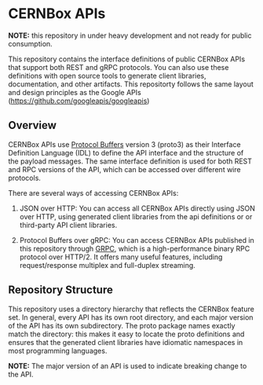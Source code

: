 # CERNBox APIs

**NOTE:** this repository in under heavy development
and not ready for public consumption.

This repository contains the interface definitions of public
CERNBox APIs that support both REST and gRPC protocols. You can also
use these definitions with open source tools to generate client
libraries, documentation, and other artifacts.
This repositorty follows the same layout and design principles as
the Google APIs (https://github.com/googleapis/googleapis)

## Overview

CERNBox APIs use [Protocol Buffers](https://github.com/google/protobuf)
version 3 (proto3) as their Interface Definition Language (IDL) to
define the API interface and the structure of the payload messages. The
same interface definition is used for both REST and RPC versions of the
API, which can be accessed over different wire protocols.

There are several ways of accessing CERNBox APIs:

1.  JSON over HTTP: You can access all CERNBox APIs directly using JSON
over HTTP, using generated client libraries from the api definitions or 
or third-party API client libraries.

2.  Protocol Buffers over gRPC: You can access CERNBox APIs published
in this repository through [GRPC](https://github.com/grpc), which is
a high-performance binary RPC protocol over HTTP/2. It offers many
useful features, including request/response multiplex and full-duplex
streaming.


## Repository Structure

This repository uses a directory hierarchy that reflects the CERNBox
feature set. In general, every API has its own root
directory, and each major version of the API has its own subdirectory.
The proto package names exactly match the directory: this makes it
easy to locate the proto definitions and ensures that the generated
client libraries have idiomatic namespaces in most programming
languages. 

**NOTE:** The major version of an API is used to indicate breaking
change to the API.
